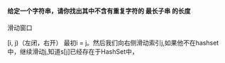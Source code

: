 #### 给定一个字符串，请你找出其中不含有重复字符的 最长子串 的长度

滑动窗口

 [i, j)（左闭，右开） 最初i = j。然后我们向右侧滑动索引j,如果他不在hashset中，继续滑动j,知道s[j]已经存在于HashSet中，
